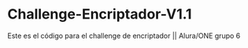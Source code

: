 # Challenge-Encriptador-V1.1
Este es el código para el challenge de encriptador || Alura/ONE grupo 6

